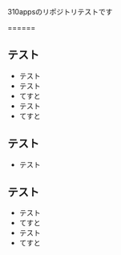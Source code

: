 310appsのリポジトリテストです

======

## テスト
* テスト
* テスト
* てすと
* テスト
* てすと


## テスト
* テスト

## テスト
* テスト
* てすと
* テスト
* てすと

